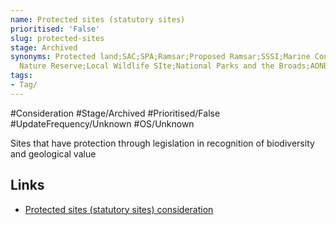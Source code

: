 ```yaml
---
name: Protected sites (statutory sites)
prioritised: 'False'
slug: protected-sites
stage: Archived
synonyms: Protected land;SAC;SPA;Ramsar;Proposed Ramsar;SSSI;Marine Conservation Area;Local
  Nature Reserve;Local Wildlife SIte;National Parks and the Broads;AONB;Heritage Coast
tags:
- Tag/
---
```


#Consideration #Stage/Archived #Prioritised/False #UpdateFrequency/Unknown #OS/Unknown

Sites that have protection through legislation in recognition of biodiversity and geological value

## Links

* [Protected sites (statutory sites) consideration](https://design.planning.data.gov.uk/planning-consideration/protected-sites)